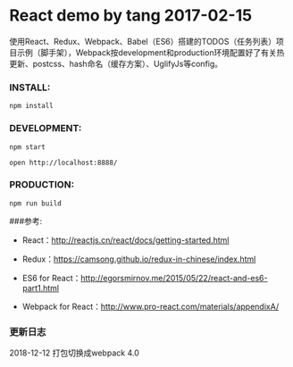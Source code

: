 # React demo by tang 2017-02-15
使用React、Redux、Webpack、Babel（ES6）搭建的TODOS（任务列表）项目示例（脚手架），Webpack按development和production环境配置好了有关热更新、postcss、hash命名（缓存方案）、UglifyJs等config。

### INSTALL:
```npm install```
### DEVELOPMENT:
```npm start```

``` open http://localhost:8888/ ```

### PRODUCTION:
```npm run build```

###参考:
* React：<http://reactjs.cn/react/docs/getting-started.html>

* Redux：<https://camsong.github.io/redux-in-chinese/index.html>

* ES6 for React：<http://egorsmirnov.me/2015/05/22/react-and-es6-part1.html>

* Webpack for React：<http://www.pro-react.com/materials/appendixA/>

### 更新日志

2018-12-12 打包切换成webpack 4.0